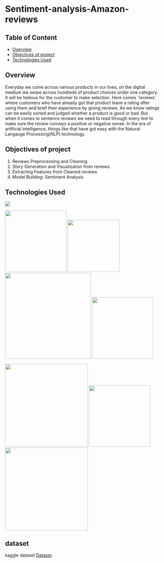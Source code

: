 # Sentiment-analysis-Amazon-reviews

## Table of Content
  * [Overview](#overview)
  * [Objectives of project](#objectives-of-project)
  * [Technologies Used](#technologies-used)
## Overview
Everyday we come across various products in our lives, on the digital medium we swipe across hundreds of product choices under one category. It will be tedious for the customer to make selection. Here comes 'reviews' where customers who have already got that product leave a rating after using them and brief their experience by giving reviews. As we know ratings can be easily sorted and judged whether a product is good or bad. But when it comes to sentence reviews we need to read through every line to make sure the review conveys a positive or negative sense. In the era of artificial intelligence, things like that have got easy with the Natural Langauge Processing(NLP) technology.

## Objectives of project
1. Reviews Preprocessing and Cleaning
2. Story Generation and Visualization from reviews
3. Extracting Features from Cleaned reviews
4. Model Building: Sentiment Analysis

## Technologies Used
![](https://forthebadge.com/images/badges/made-with-python.svg)

[<img target="_blank" src="https://scikit-learn.org/stable/_static/scikit-learn-logo-small.png" width=200>](https://scikit-learn.org/stable/#) [<img target="_blank" src="https://discoversdkcdn.azureedge.net/runtimecontent/companyfiles/6976/3404/thumbnail.png?v131360183399041689" width=170>](https://seaborn.pydata.org/) [<img target="_blank" src="https://upload.wikimedia.org/wikipedia/commons/thumb/3/37/Plotly-logo-01-square.png/1200px-Plotly-logo-01-square.png" width=280>](https://plotly.com/) [<img target="_blank" src="https://matplotlib.org/_static/logo2_compressed.svg" width=200>](https://matplotlib.org/) 

[<img target="_blank" src="https://i.redd.it/c6h7rok9c2v31.jpg" width=270>](https://pandas.pydata.org/) [<img target="_blank" src="https://upload.wikimedia.org/wikipedia/commons/thumb/1/1a/NumPy_logo.svg/1280px-NumPy_logo.svg.png" width=200>](https://numpy.org/)
[<img target="_blank" src="https://miro.medium.com/max/418/1*WssnLJ__IAUURwqms-I8LA.png" width=270>](https://towardsdatascience.com/natural-language-processing-nlp-for-electronic-health-record-ehr-part-i-4cb1d4c2f24b)


## dataset
kaggle dataset [Dataset](https://www.kaggle.com/eswarchandt/amazon-music-reviews).

